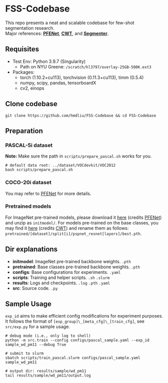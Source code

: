 # FSS-Codebase
This repo presents a neat and scalable codebase for few-shot segmentation research. \
Major references: <a href="https://github.com/dvlab-research/PFENet" target="_blank">**PFENet**</a>, <a href="https://github.com/zhiheLu/CWT-for-FSS" target="_blank">**CWT**</a>, and <a href="https://github.com/rstrudel/segmenter" target="_blank">**Segmenter**</a>.

## Requisites
- Test Env: Python 3.9.7 (Singularity)
    - Path on NYU Greene: `/scratch/hl3797/overlay-25GB-500K.ext3`
- Packages:
    - torch (1.10.2+cu113), torchvision (0.11.3+cu113), timm (0.5.4)
    - numpy, scipy, pandas, tensorboardX
    - cv2, einops

## Clone codebase
```shell
git clone https://github.com/hmdliu/FSS-Codebase && cd FSS-Codebase
```

## Preparation

### PASCAL-5i dataset
**Note:** Make sure the path in `scripts/prepare_pascal.sh` works for you.
```shell
# default data root: ../dataset/VOCdevkit/VOC2012
bash scripts/prepare_pascal.sh
```

### COCO-20i dataset
You may refer to <a href="https://github.com/dvlab-research/PFENet#datasets-and-data-preparation" target="_blank">PFENet</a> for more details.

### Pretrained models
For ImageNet pre-trained models, please download it <a href="https://drive.google.com/file/d/1rMPedZBKFXiWwRX3OHttvKuD1h9QRDbU/view?usp=sharing" target="_blank">here</a> (credits <a href="https://github.com/dvlab-research/PFENet#run-demo--test-with-pretrained-models" target="_blank">PFENet</a>) and unzip as `initmodel/`. For models pre-trained on the base classes, you may find it <a href="https://drive.google.com/file/d/1VPBquiy4DZXu8b6qsSB6XtO5_6jTpXgo/view?usp=sharing" target="_blank">here</a> (credits <a href="https://github.com/zhiheLu/CWT-for-FSS#pre-trained-models-in-the-first-stage" target="_blank">CWT</a>) and rename them as follows: `pretrained/[dataset]/split[i]/pspnet_resnet[layers]/best.pth`.

## Dir explanations
- **initmodel**: ImageNet pre-trained backbone weights. `.pth`
- **pretrained**: Base classes pre-trained backbone weights. `.pth`
- **configs**: Base configurations for experiments. `.yaml`
- **scripts**: Training and helper scripts. `.sh` `.slurm`
- **results**: Logs and checkpoints. `.log` `.pth` `.yaml`
- **src**: Source code. `.py`

## Sample Usage
`exp_id` aims to make efficient config modifications for experiment purposes. It follows the format of `[exp_group]\_[meta_cfg]\_[train_cfg]`, see `src/exp.py` for a sample usage.
```shell
# debug mode (i.e., only log to shell)
python -m src.train --config configs/pascal_sample.yaml --exp_id sample_wd_pm11 --debug True

# submit to slurm
sbatch scripts/train_pascal.slurm configs/pascal_sample.yaml sample_wd_pm11

# output dir: results/sample/wd_pm11
tail results/sample/wd_pm11/output.log
```
